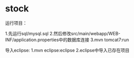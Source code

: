 stock
=====

运行项目：

1.先运行sql/mysql.sql
2.然后修改src/main/webapp/WEB-INF/application.properties中的数据库连接
3.mvn tomcat7:run

导入eclipse:
1.mvn eclipse:eclipse
2.eclipse中导入已存在项目
